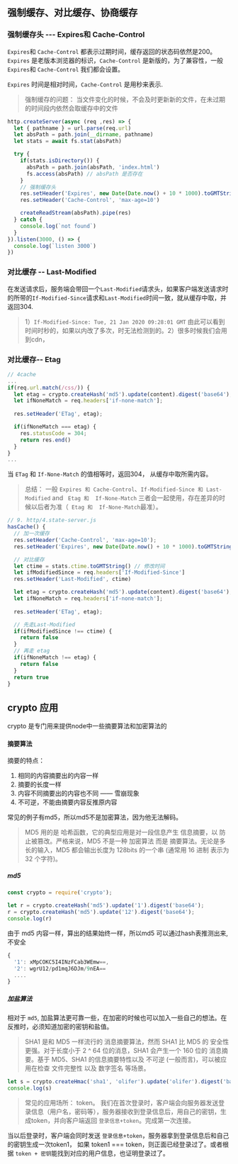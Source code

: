 ## 强制缓存、对比缓存、协商缓存
### 强制缓存头 --- Expires和 Cache-Control 
`Expires`和 `Cache-Control` 都表示过期时间，缓存返回的状态码依然是200。 `Expires` 是老版本浏览器的标识，`Cache-Control` 是新版的，为了兼容性，一般`Expires`和 `Cache-Control` 我们都会设置。

`Expires` 时间是相对时间，`Cache-Control` 是用秒来表示.

> 强制缓存的问题： 当文件变化的时候，不会及时更新新的文件，在未过期的时间段内依然会取缓存中的文件

```js
http.createServer(async (req ,res) => {
  let { pathname } = url.parse(req.url)
  let absPath = path.join(__dirname, pathname)
  let stats = await fs.stat(absPath)

  try {
    if(stats.isDirectory()) {
      absPath = path.join(absPath, 'index.html')
      fs.access(absPath) // absPath 是否存在
    }
    // 强制缓存头
    res.setHeader('Expires', new Date(Date.now() + 10 * 1000).toGMTString())
    res.setHeader('Cache-Control', 'max-age=10')

    createReadStream(absPath).pipe(res)
  } catch {
    console.log(`not found`)
  }
}).listen(3000, () => {
  console.log(`listen 3000`)
})
```

### 对比缓存 -- Last-Modified

在发送请求后，服务端会带回一个`Last-Modified`请求头，如果客户端发送请求时的所带的`If-Modified-Since`请求和`Last-Modified`时间一致，就从缓存中取，并返回304.

> 1）`If-Modified-Since: Tue, 21 Jan 2020 09:28:01 GMT` 由此可以看到时间时秒的，如果以内改了多次，时无法检测到的。2）很多时候我们会用到cdn，


### 对比缓存-- Etag

```js
// 4cache
...
if(req.url.match(/css/)) {
  let etag = crypto.createHash('md5').update(content).digest('base64');
  let ifNoneMatch = req.headers['if-none-match'];
  
  res.setHeader('ETag', etag);

  if(ifNoneMatch === etag) {
    res.statusCode = 304;
    return res.end()
  }
}
...
```
当 `ETag` 和 `If-None-Match` 的值相等时，返回304， 从缓存中取所需内容。

>总结： 一般 `Expires 和 Cache-Control`、`If-Modified-Since 和 Last-Modified` and ` Etag 和  If-None-Match` 三者会一起使用，存在差异的时候以后者为准（` Etag 和  If-None-Match`最准）。

```js 
// 9. http/4.state-server.js
hasCache() {
  // 加一次缓存
  res.setHeader('Cache-Control', 'max-age=10');
  res.setHeader('Expires', new Date(Date.now() + 10 * 1000).toGMTString())

  // 对比缓存
  let ctime = stats.ctime.toGMTString() // 修改时间
  let ifModifiedSince = req.headers['If-Modified-Since']
  res.setHeader('Last-Modified', ctime)

  let etag = crypto.createHash('md5').update(content).digest('base64');
  let ifNoneMatch = req.headers['if-none-match'];
  
  res.setHeader('ETag', etag);

  // 先走Last-Modified
  if(ifModifiedSince !== ctime) {
    return false
  }
  // 再走 etag
  if(ifNoneMatch !== etag) {
    return false
  }
  return true
}
```


##  crypto 应用

crypto 是专门用来提供node中一些摘要算法和加密算法的

#### 摘要算法

摘要的特点：
1. 相同的内容摘要出的内容一样
2. 摘要的长度一样
3. 内容不同摘要出的内容也不同 —— 雪崩现象
4. 不可逆，不能由摘要内容反推原内容

常见的例子有md5，所以md5不是加密算法，因为他无法解码。

> MD5 用的是 哈希函数，它的典型应用是对一段信息产生 信息摘要，以 防止被篡改。严格来说，MD5 不是一种 加密算法 而是 摘要算法。无论是多长的输入，MD5 都会输出长度为 128bits 的一个串 (通常用 16 进制 表示为 32 个字符)。

##### md5

```js
const crypto = require('crypto');

let r = crypto.createHash('md5').update('1').digest('base64');
r = crypto.createHash('md5').update('12').digest('base64');
console.log(r)

```

由于 md5 内容一样，算出的结果始终一样，所以md5 可以通过hash表推测出来,不安全

```js
{
  '1': xMpCOKC5I4INzFCab3WEmw==,
  '2': wgrU12/pd1mqJ6DJm/9nEA==
  ....
}

```
##### 加盐算法
相对于 `md5`, 加盐算法更可靠一些，在加密的时候也可以加入一些自己的想法。在反推时，必须知道加密的密钥和盐值。

> SHA1 是和 MD5 一样流行的 消息摘要算法，然而 SHA1 比 MD5 的 安全性更强。对于长度小于 2 ^ 64 位的消息，SHA1 会产生一个 160 位的 消息摘要。基于 MD5、SHA1 的信息摘要特性以及 不可逆 (一般而言)，可以被应用在检查 文件完整性 以及 数字签名 等场景。

```js
let s = crypto.createHmac('sha1', 'olifer').update('olifer').digest('base64'); 
console.log(s)
```
> 常见的应用场所： token。
我们在首次登录时，客户端会向服务器发送登录信息（用户名，密码等），服务器接收到登录信息后，用自己的密钥，生成token，并向客户端返回 `登录信息+token`。完成第一次连接。

当以后登录时，客户端会同时发送 `登录信息+token`，服务器拿到登录信息后和自己的密钥生成一次token1， 如果 token1 === token，则正面已经登录过了。或者根据 `token + 密钥`能找到对应的用户信息，也证明登录过了。
